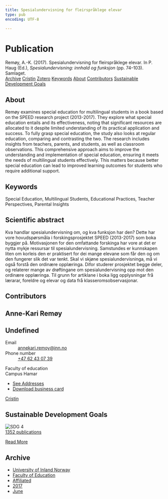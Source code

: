 ```yaml
---
title: Spesialundervisning for fleirspråklege elevar
type: pub
encoding: UTF-8

---
```

<h1>Publication</h1>
<article id="csl-bib-container-7L2ITYV4" class="csl-bib-container">
  <div class="csl-bib-body"> <div class="csl-entry">Remøy, A.-K. (2017). Spesialundervisning for fleirspråklege elevar. In P. Haug (Ed.), <i>Spesialundervisning: innhald og funksjon</i> (pp. 74–103). Samlaget.</div> </div>
  <div class="csl-bib-buttons">
    <a href="#taxonomy-article-7L2ITYV4" alt="archive" class="csl-bib-button">Archive</a>
    <a href="https://app.cristin.no/results/show.jsf?id=1477528" alt="Cristin" class="csl-bib-button">Cristin</a>
    <a href="http://zotero.org/groups/5881554/items/7L2ITYV4" alt="Zotero" class="csl-bib-button">Zotero</a>
    <a href="#keywords-article-7L2ITYV4" alt="keywords" class="csl-bib-button">Keywords</a>
    <a href="#about-article-7L2ITYV4" alt="about_pub" class="csl-bib-button">About</a>
    <a href="#contributors-article-7L2ITYV4" alt="contributors" class="csl-bib-button">Contributors</a>
    <a href="#sdg-article-7L2ITYV4" alt="sdg" class="csl-bib-button">Sustainable Development Goals</a>
  </div>
  <div id="csl-bib-meta-container-7L2ITYV4"></div>
</article>
<div id="csl-bib-meta-7L2ITYV4" class="csl-bib-meta">
  <article id="about-article-7L2ITYV4" class="about_pub-article">
    <h1>About</h1>
    Remøy examines special education for multilingual students in a book based on the SPEED research project (2013-2017). They explore what special education entails and its effectiveness, noting that significant resources are allocated to it despite limited understanding of its practical application and success. To fully grasp special education, the study also looks at regular education, comparing and contrasting the two. The research includes insights from teachers, parents, and students, as well as classroom observations. This comprehensive approach aims to improve the understanding and implementation of special education, ensuring it meets the needs of multilingual students effectively. This matters because better special education can lead to improved learning outcomes for students who require additional support.
  </article>
  <article id="keywords-article-7L2ITYV4" class="keywords-article">
    <h1>Keywords</h1>
    Special Education, Multilingual Students, Educational Practices, Teacher Perspectives, Parental Insights
  </article>
  <article id="abstract-article-7L2ITYV4" class="abstract-article">
    <h1>Scientific abstract</h1>
    Kva handlar spesialundervisning om, og kva funksjon har den? Dette har vore hovudspørsmåla i forskingsprosjektet SPEED (2013-2017) som boka byggjer på. Motivasjonen for den omfattande forskinga har vore at det er nytta mykje ressursar til spesialundervisning. Samstundes er kunnskapen liten om korleis den er praktisert for dei mange elevane som får den og om den fungerer slik det var tenkt. Skal vi skjøne spesialundervisninga, må vi også forstå den ordinære opplæringa. Difor studerer prosjektet begge deler, og relaterer mange av drøftingane om spesialundervisning opp mot den ordinære opplæringa. Til grunn for artiklane i boka ligg opplysningar frå lærarar, foreldre og elevar og data frå klasseromsobservasjonar.
  </article>
  <article id="contributors-article-7L2ITYV4" class="contributors-article">
    <h1>Contributors</h1>
    <div class="personas"> <div class="vrtx-hinn-person-card"> <div class="photo"> <i class="lar la-user-circle missing-person"></i> </div> <div class="info"> <hgroup><h1>Anne-Kari Remøy</h1> <h2>Undefined</h2> </hgroup><dl> <dt>Email</dt> <dd> <a href="mailto:annekari.remoy@inn.no">annekari.remoy@inn.no</a> </dd> <dt>Phone number</dt> <dd><a href="tel:+4762430739"> +47 62 43 07 39 </a></dd> </dl> <p> Faculty of education<br> Campus Hamar </p> <ul class="vrtx-hinn-links"> <li><a href="https://www.inn.no/english/find-an-employee/annekari-remoy.html#vrtx-hinn-addresses">See Addresses</a></li> <li><a href="https://www.inn.no/english/find-an-employee/annekari-remoy.html?vrtx=vcf">Download business card</a></li> </ul> </div> </div> <a href="https://app.cristin.no/persons/show.jsf?id=626500" alt="Cristin URL" class="personas-cristin">Cristin</a> </div>
  </article>
  <article id="sdg-article-7L2ITYV4" class="sdg-article">
    <h1>Sustainable Development Goals</h1>
    <div class="sdg-container"><div id="sdg4" class="sdg">
        <img src="{{< params subfolder >}}images/sdg/sdg04_en.png" class="image" alt="SDG 4">
        <div class="sdg-overlay">
          <a href="/en/archive/?key=?sdg=4#archive" class="sdg-publication-count"><span>1352</span> publications</a>
          <p><a href="https://sdgs.un.org/goals/goal4" class="sdg-read-more">Read More</a></p>
        </div>
      </div></div>
  </article>
  <article id="taxonomy-article-7L2ITYV4" class="taxonomy-article">
    <h1>Archive</h1>
    <ul>
      <li>
        <a href="/en/archive/?key=3DCRN523">University of Inland Norway</a>
      </li>
      <li>
        <a href="/en/archive/?key=WYNZA47F">Faculty of Education</a>
      </li>
      <li>
        <a href="/en/archive/?key=2ZAN5K7T">Affiliated</a>
      </li>
      <li>
        <a href="/en/archive/?key=6HCJH8II">2017</a>
      </li>
      <li>
        <a href="/en/archive/?key=MMCSRBTR">June</a>
      </li>
    </ul>
  </article>
</div>

